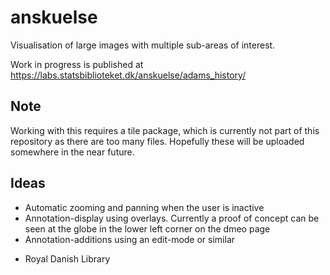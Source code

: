 # anskuelse

Visualisation of large images with multiple sub-areas of interest.

Work in progress is published at 
https://labs.statsbiblioteket.dk/anskuelse/adams_history/

## Note

Working with this requires a tile package, which is currently not part of this repository as there are too many files. Hopefully these will be uploaded somewhere in the near future.

## Ideas

* Automatic zooming and panning when the user is inactive
* Annotation-display using overlays. Currently a proof of concept can be seen at the globe in the lower left corner on the dmeo page
* Annotation-additions using an edit-mode or similar

- Royal Danish Library
